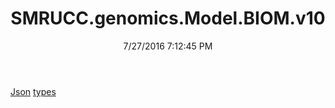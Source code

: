 ﻿---
title: SMRUCC.genomics.Model.BIOM.v10
date: 7/27/2016 7:12:45 PM
---

[Json](T-SMRUCC.genomics.Model.BIOM.v10.Json.html)
[types](T-SMRUCC.genomics.Model.BIOM.v10.types.html)
